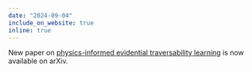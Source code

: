 ```yaml
---
date: "2024-09-04"
include_on_website: true
inline: true
---
```


New paper on [physics-informed evidential traversability learning](https://arxiv.org/pdf/2409.03005) is now available on arXiv.